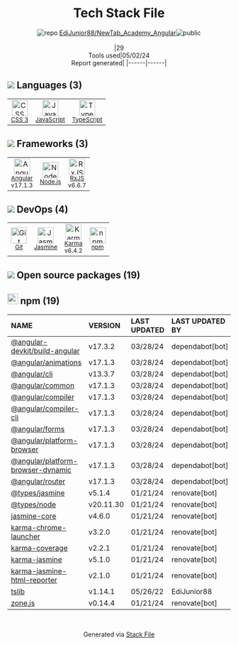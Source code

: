 <!--
&lt;--- Readme.md Snippet without images Start ---&gt;
## Tech Stack
EdiJunior88/NewTab_Academy_Angular is built on the following main stack:

- [JavaScript](https://developer.mozilla.org/en-US/docs/Web/JavaScript) – Languages
- [TypeScript](http://www.typescriptlang.org) – Languages
- [Angular](https://angular.io) – Javascript MVC Frameworks
- [Node.js](http://nodejs.org/) – Frameworks (Full Stack)
- [RxJS](http://reactivex.io/rxjs/) – Concurrency Frameworks
- [Jasmine](http://jasmine.github.io/) – Javascript Testing Framework
- [Karma](http://karma-runner.github.io/) – Browser Testing

Full tech stack [here](/techstack.md)

&lt;--- Readme.md Snippet without images End ---&gt;

&lt;--- Readme.md Snippet with images Start ---&gt;
## Tech Stack
EdiJunior88/NewTab_Academy_Angular is built on the following main stack:

- <img width='25' height='25' src='https://img.stackshare.io/service/1209/javascript.jpeg' alt='JavaScript'/> [JavaScript](https://developer.mozilla.org/en-US/docs/Web/JavaScript) – Languages
- <img width='25' height='25' src='https://img.stackshare.io/service/1612/bynNY5dJ.jpg' alt='TypeScript'/> [TypeScript](http://www.typescriptlang.org) – Languages
- <img width='25' height='25' src='https://img.stackshare.io/service/3745/cb8U-gL6_400x400.jpg' alt='Angular'/> [Angular](https://angular.io) – Javascript MVC Frameworks
- <img width='25' height='25' src='https://img.stackshare.io/service/1011/n1JRsFeB_400x400.png' alt='Node.js'/> [Node.js](http://nodejs.org/) – Frameworks (Full Stack)
- <img width='25' height='25' src='https://img.stackshare.io/service/1796/984368.png' alt='RxJS'/> [RxJS](http://reactivex.io/rxjs/) – Concurrency Frameworks
- <img width='25' height='25' src='https://img.stackshare.io/service/831/7c0b595409af531b9cdeb07f8c513e8b.png' alt='Jasmine'/> [Jasmine](http://jasmine.github.io/) – Javascript Testing Framework
- <img width='25' height='25' src='https://img.stackshare.io/service/1420/TidYGd6a.png' alt='Karma'/> [Karma](http://karma-runner.github.io/) – Browser Testing

Full tech stack [here](/techstack.md)

&lt;--- Readme.md Snippet with images End ---&gt;
-->
<div align="center">

# Tech Stack File
![](https://img.stackshare.io/repo.svg "repo") [EdiJunior88/NewTab_Academy_Angular](https://github.com/EdiJunior88/NewTab_Academy_Angular)![](https://img.stackshare.io/public_badge.svg "public")
<br/><br/>
|29<br/>Tools used|05/02/24 <br/>Report generated|
|------|------|
</div>

## <img src='https://img.stackshare.io/languages.svg'/> Languages (3)
<table><tr>
  <td align='center'>
  <img width='36' height='36' src='https://img.stackshare.io/service/6727/css.png' alt='CSS 3'>
  <br>
  <sub><a href="https://developer.mozilla.org/en-US/docs/Web/CSS/CSS3">CSS 3</a></sub>
  <br>
  <sub></sub>
</td>

<td align='center'>
  <img width='36' height='36' src='https://img.stackshare.io/service/1209/javascript.jpeg' alt='JavaScript'>
  <br>
  <sub><a href="https://developer.mozilla.org/en-US/docs/Web/JavaScript">JavaScript</a></sub>
  <br>
  <sub></sub>
</td>

<td align='center'>
  <img width='36' height='36' src='https://img.stackshare.io/service/1612/bynNY5dJ.jpg' alt='TypeScript'>
  <br>
  <sub><a href="http://www.typescriptlang.org">TypeScript</a></sub>
  <br>
  <sub></sub>
</td>

</tr>
</table>

## <img src='https://img.stackshare.io/frameworks.svg'/> Frameworks (3)
<table><tr>
  <td align='center'>
  <img width='36' height='36' src='https://img.stackshare.io/service/3745/cb8U-gL6_400x400.jpg' alt='Angular'>
  <br>
  <sub><a href="https://angular.io">Angular</a></sub>
  <br>
  <sub>v17.1.3</sub>
</td>

<td align='center'>
  <img width='36' height='36' src='https://img.stackshare.io/service/1011/n1JRsFeB_400x400.png' alt='Node.js'>
  <br>
  <sub><a href="http://nodejs.org/">Node.js</a></sub>
  <br>
  <sub></sub>
</td>

<td align='center'>
  <img width='36' height='36' src='https://img.stackshare.io/service/1796/984368.png' alt='RxJS'>
  <br>
  <sub><a href="http://reactivex.io/rxjs/">RxJS</a></sub>
  <br>
  <sub>v6.6.7</sub>
</td>

</tr>
</table>

## <img src='https://img.stackshare.io/devops.svg'/> DevOps (4)
<table><tr>
  <td align='center'>
  <img width='36' height='36' src='https://img.stackshare.io/service/1046/git.png' alt='Git'>
  <br>
  <sub><a href="http://git-scm.com/">Git</a></sub>
  <br>
  <sub></sub>
</td>

<td align='center'>
  <img width='36' height='36' src='https://img.stackshare.io/service/831/7c0b595409af531b9cdeb07f8c513e8b.png' alt='Jasmine'>
  <br>
  <sub><a href="http://jasmine.github.io/">Jasmine</a></sub>
  <br>
  <sub></sub>
</td>

<td align='center'>
  <img width='36' height='36' src='https://img.stackshare.io/service/1420/TidYGd6a.png' alt='Karma'>
  <br>
  <sub><a href="http://karma-runner.github.io/">Karma</a></sub>
  <br>
  <sub>v6.4.2</sub>
</td>

<td align='center'>
  <img width='36' height='36' src='https://img.stackshare.io/service/1120/lejvzrnlpb308aftn31u.png' alt='npm'>
  <br>
  <sub><a href="https://www.npmjs.com/">npm</a></sub>
  <br>
  <sub></sub>
</td>

</tr>
</table>


## <img src='https://img.stackshare.io/group.svg' /> Open source packages (19)</h2>

## <img width='24' height='24' src='https://img.stackshare.io/service/1120/lejvzrnlpb308aftn31u.png'/> npm (19)

|NAME|VERSION|LAST UPDATED|LAST UPDATED BY|LICENSE|VULNERABILITIES|
|:------|:------|:------|:------|:------|:------|
|[@angular-devkit/build-angular](https://www.npmjs.com/@angular-devkit/build-angular)|v17.3.2|03/28/24|dependabot[bot] |MIT|N/A|
|[@angular/animations](https://www.npmjs.com/@angular/animations)|v17.1.3|03/28/24|dependabot[bot] |MIT|N/A|
|[@angular/cli](https://www.npmjs.com/@angular/cli)|v13.3.7|03/28/24|dependabot[bot] |MIT|N/A|
|[@angular/common](https://www.npmjs.com/@angular/common)|v17.1.3|03/28/24|dependabot[bot] |MIT|N/A|
|[@angular/compiler](https://www.npmjs.com/@angular/compiler)|v17.1.3|03/28/24|dependabot[bot] |MIT|N/A|
|[@angular/compiler-cli](https://www.npmjs.com/@angular/compiler-cli)|v17.1.3|03/28/24|dependabot[bot] |MIT|N/A|
|[@angular/forms](https://www.npmjs.com/@angular/forms)|v17.1.3|03/28/24|dependabot[bot] |MIT|N/A|
|[@angular/platform-browser](https://www.npmjs.com/@angular/platform-browser)|v17.1.3|03/28/24|dependabot[bot] |MIT|N/A|
|[@angular/platform-browser-dynamic](https://www.npmjs.com/@angular/platform-browser-dynamic)|v17.1.3|03/28/24|dependabot[bot] |MIT|N/A|
|[@angular/router](https://www.npmjs.com/@angular/router)|v17.1.3|03/28/24|dependabot[bot] |MIT|N/A|
|[@types/jasmine](https://www.npmjs.com/@types/jasmine)|v5.1.4|01/21/24|renovate[bot] |MIT|N/A|
|[@types/node](https://www.npmjs.com/@types/node)|v20.11.30|01/21/24|renovate[bot] |MIT|N/A|
|[jasmine-core](https://www.npmjs.com/jasmine-core)|v4.6.0|01/21/24|renovate[bot] |MIT|N/A|
|[karma-chrome-launcher](https://www.npmjs.com/karma-chrome-launcher)|v3.2.0|01/21/24|renovate[bot] |MIT|N/A|
|[karma-coverage](https://www.npmjs.com/karma-coverage)|v2.2.1|01/21/24|renovate[bot] |MIT|N/A|
|[karma-jasmine](https://www.npmjs.com/karma-jasmine)|v5.1.0|01/21/24|renovate[bot] |MIT|N/A|
|[karma-jasmine-html-reporter](https://www.npmjs.com/karma-jasmine-html-reporter)|v2.1.0|01/21/24|renovate[bot] |MIT|N/A|
|[tslib](https://www.npmjs.com/tslib)|v1.14.1|05/26/22|EdiJunior88 |0BSD|N/A|
|[zone.js](https://www.npmjs.com/zone.js)|v0.14.4|01/21/24|renovate[bot] |MIT|N/A|

<br/>
<div align='center'>

Generated via [Stack File](https://github.com/marketplace/stack-file)

